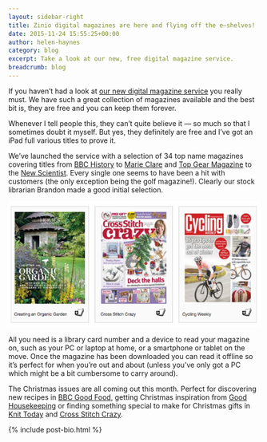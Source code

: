 ```yaml
---
layout: sidebar-right
title: Zinio digital magazines are here and flying off the e–shelves!
date: 2015-11-24 15:55:25+00:00
author: helen-haynes
category: blog
excerpt: Take a look at our new, free digital magazine service.
breadcrumb: blog
---
```

If you haven’t had a look at [our new digital magazine service](https://www.rbdigital.com/Suffolk/service/zinio/landing) you really must. We have such a great collection of magazines available and the best bit is, they are free and you can keep them forever.

Whenever I tell people this, they can’t quite believe it — so much so that I sometimes doubt it myself. But yes, they definitely are free and I’ve got an iPad full various titles to prove it.

We’ve launched the service with a selection of 34 top name magazines covering titles from [BBC History](https://www.rbdigital.com/Suffolk/service/zinio/landing?mag_id=1314) to [Marie Clare](https://www.rbdigital.com/Suffolk/service/zinio/landing?mag_id=880) and [Top Gear Magazine](https://www.rbdigital.com/Suffolk/service/zinio/landing?mag_id=3024) to the [New Scientist](https://www.rbdigital.com/Suffolk/service/zinio/landing?mag_id=6896). Every single one seems to have been a hit with customers (the only exception being the golf magazine!). Clearly our stock librarian Brandon made a good initial selection.

![Zinio magazines](/images/article/three-zinio-magazines.jpg)

All you need is a library card number and a device to read your magazine on, such as your PC or laptop at home, or a smartphone or tablet on the move. Once the magazine has been downloaded you can read it offline so it’s perfect for when you’re out and about (unless you’ve only got a PC which might be a bit cumbersome to carry around).

The Christmas issues are all coming out this month. Perfect for discovering new recipes in [BBC Good Food](https://www.rbdigital.com/Suffolk/service/zinio/landing?mag_id=441), getting Christmas inspiration from [Good Housekeeping](https://www.rbdigital.com/Suffolk/service/zinio/landing?mag_id=744) or finding something special to make for Christmas gifts in [Knit Today](https://www.rbdigital.com/Suffolk/service/zinio/landing?mag_id=6559) and [Cross Stitch Crazy](https://www.rbdigital.com/Suffolk/service/zinio/landing?mag_id=6556).

{% include post-bio.html %}

